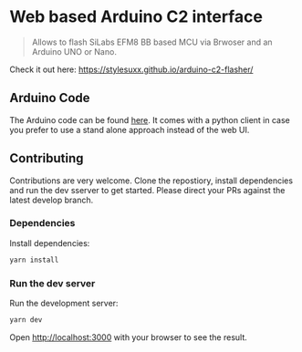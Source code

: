 # Web based Arduino C2 interface

> Allows to flash SiLabs EFM8 BB based MCU via Brwoser and an Arduino UNO or Nano.

Check it out here: https://stylesuxx.github.io/arduino-c2-flasher/

## Arduino Code

The Arduino code can be found [here](https://github.com/bird-sanctuary/arduino-c2-interface). It comes with a python client in case you prefer to use a stand alone approach instead of the web UI.

## Contributing

Contributions are very welcome. Clone the repostiory, install dependencies and run the dev sserver to get started. Please direct your PRs against the latest develop branch.

### Dependencies

Install dependencies:

```bash
yarn install
```
### Run the dev server

Run the development server:

```bash
yarn dev
```

Open [http://localhost:3000](http://localhost:3000) with your browser to see the result.
